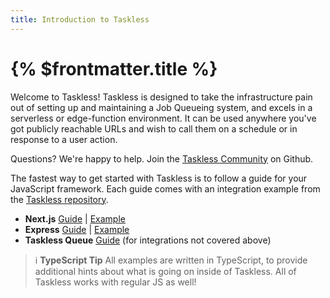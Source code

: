 ```yaml
---
title: Introduction to Taskless
---
```


# {% $frontmatter.title %}

Welcome to Taskless! Taskless is designed to take the infrastructure pain out of setting up and maintaining a Job Queueing system, and excels in a serverless or edge-function environment. It can be used anywhere you've got publicly reachable URLs and wish to call them on a schedule or in response to a user action.

Questions? We're happy to help. Join the [Taskless Community](https://github.com/taskless/taskless/discussions/categories/q-a) on Github.

The fastest way to get started with Taskless is to follow a guide for your JavaScript framework. Each guide comes with an integration example from the [Taskless repository](https://github.com/taskless/taskless/tree/main/examples).

- **Next.js** [Guide](/docs/get-started/nextjs) | [Example](https://github.com/taskless/taskless/tree/main/examples/next)
- **Express** [Guide](/docs/get-started/express) | [Example](https://github.com/taskless/taskless/tree/main/examples/express)
- **Taskless Queue** [Guide](/docs/get-started/other) (for integrations not covered above)

> ℹ **TypeScript Tip**
> All examples are written in TypeScript, to provide additional hints about what is going on inside of Taskless. All of Taskless works with regular JS as well!
